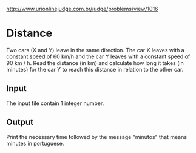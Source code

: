 http://www.urionlinejudge.com.br/judge/problems/view/1016

# Distance

Two cars (X and Y) leave in the same direction. The car X leaves with a
constant speed of 60 km/h and the car Y leaves with a constant speed of
90 km / h. Read the distance (in km) and calculate how long it takes
(in minutes) for the car Y to reach this distance in relation to the other car.

## Input

The input file contain 1 integer number.

## Output

Print the necessary time followed by the message "minutos" that means minutes
in portuguese.
